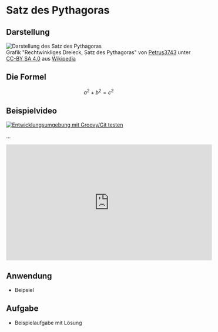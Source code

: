 # Satz des Pythagoras

## Darstellung

![Darstellung des Satz des Pythagoras](https://upload.wikimedia.org/wikipedia/commons/thumb/d/d1/01-Rechtwinkliges_Dreieck-Pythagoras.svg/370px-01-Rechtwinkliges_Dreieck-Pythagoras.svg.png)  
Grafik "Rechtwinkliges Dreieck, Satz des Pythagoras" von [Petrus3743](https://commons.wikimedia.org/wiki/User:Petrus3743)  unter [CC-BY SA 4.0](https://creativecommons.org/licenses/by-sa/4.0/deed.de) aus [Wikipedia](https://commons.wikimedia.org/wiki/File:01-Rechtwinkliges_Dreieck-Pythagoras.svg)

## Die Formel

```math
a^2 + b^2 = c^2
```

## Beispielvideo

[![Entwicklungsumgebung mit Groovy/Git testen](https://img.youtube.com/vi/fbZOii_l7M4/maxresdefault.jpg)](https://youtu.be/fbZOii_l7M4)

...

<iframe width="560" height="315" scrolling="no" src="http://av.tib.eu/player/40456" frameborder="0" allowfullscreen></iframe>

## Anwendung

* Beipsiel

## Aufgabe

* Beispielaufgabe mit Lösung
